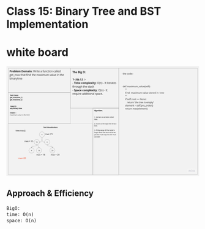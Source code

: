 # Class 15: Binary Tree and BST Implementation

# white board
![](./Low%20Fidelity%20Wireframes%20Template(1).jpg)

## Approach & Efficiency
```
BigO:
time: O(n)
space: O(n)
```


